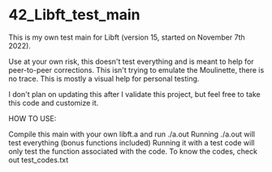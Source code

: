 # 42_Libft_test_main
This is my own test main for Libft (version 15, started on November 7th 2022).

Use at your own risk, this doesn't test everything and is meant to help for peer-to-peer corrections. This isn't trying to emulate the Moulinette, there is no trace. This is mostly a visual help for personal testing.

I don't plan on updating this after I validate this project, but feel free to take this code and customize it.



HOW TO USE:

Compile this main with your own libft.a and run ./a.out
Running ./a.out will test everything (bonus functions included)
Running it with a test code will only test the function associated with the code.
To know the codes, check out test_codes.txt
